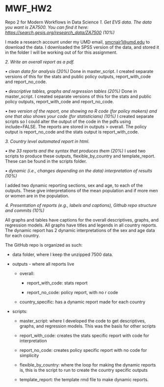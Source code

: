 # MWF_HW2
Repo 2 for Modern Workflows in Data Science
*1. Get EVS data. The data you want is ZA7500. You can find it here: https://search.gesis.org/research_data/ZA7500 (10%)*

I made a research account under my UMD email, smcnair1@umd.edu to download the data. I downloaded the SPSS version of the data, and stored it in the folder I will be working out of for this assignment.

*2. Write an overall report as a pdf.*

*• clean data for analysis (20%)*
Done in master_script. I created separate versions of this for the stats and public policy outputs, report_with_code and report_no_code.

*• descriptive tables, graphs and regression tables (20%)*
Done in master_script. I created separate versions of this for the stats and public policy outputs, report_with_code and report_no_code.

*• two version of the report, one showing no R code (for policy makers) and one that also shows your code (for statisticians) (10%)*
I created separate scripts so I could alter the output of the code in the pdfs using include=FALSE. The reports are stored in outputs > overall. The policy output is report_no_code and the stats output is report_with_code.

*3. Country level automated report in html.*

*• the 33 reports and the syntax that produces them (20%)*
I used two scripts to produce these outputs, flexible_by_country and template_report. These can be found in the scripts folder. 

*• dynamic (i.e., changes depending on the data) interpretation of results (10%)*

I added two dynamic reporting sections, sex and age, to each of the outputs. These give interpretations of the mean population and if more men or women are in the population. 

*4. Presentation of reports (e.g., labels and captions), Github repo structure and commits (10%)*

All graphs and tables have captions for the overall descriptives, graphs, and regression models. All graphs have titles and legends in all country reports. The dynamic report has 2 dynamic interpretations of the sex and age data for each country.

The GitHub repo is organized as such: 

- data folder, where I keep the unzipped 7500 data. 

- outputs - where all reports live

	- overall: 

		- report_with_code: stats report

		- report_no_code: policy report, with no r code

	- country_specific: has a dynamic report made for each country

- scripts: 
	- master_script: where I developed the code to get descriptives, graphs, and regression models. This was the basis for other scripts

	- report_with_code: creates the stats specific report with code for interpretation

	- report_no_code: creates policy specific report with no code for simplicity

	- flexible_by_country: where the loop for making the dynamic reports is, this is the script to run to create the country specific outputs

	- template_report: the template rmd file to make dynamic reports.
